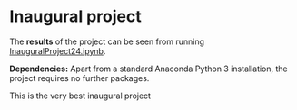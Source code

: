 # Inaugural project

The **results** of the project can be seen from running [InauguralProject24.ipynb](InauguralProject24.ipynb).

**Dependencies:** Apart from a standard Anaconda Python 3 installation, the project requires no further packages.

This is the very best inaugural project
